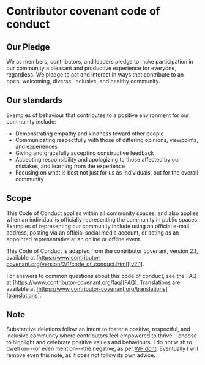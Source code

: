 # Contributor covenant code of conduct

## Our Pledge

We as members, contributors, and leaders pledge to make participation
in our community a pleasant and productive experience for everyone,
regardless.  We pledge to act and interact in ways that contribute to
an open, welcoming, diverse, inclusive, and healthy community.

## Our standards

Examples of behaviour that contributes to a positive environment for our
community include:

* Demonstrating empathy and kindness toward other people
* Communicating respectfully with those of differing opinions, viewpoints, and experiences
* Giving and gracefully accepting constructive feedback
* Accepting responsibility and apologizing to those affected by our mistakes,
  and learning from the experience
* Focusing on what is best not just for us as individuals, but for the overall
  community

## Scope

This Code of Conduct applies within all community spaces, and also applies when
an individual is officially representing the community in public spaces.
Examples of representing our community include using an official e-mail address,
posting via an official social media account, or acting as an appointed
representative at an online or offline event.

This Code of Conduct is adapted from the contributor covenant, version
2.1, available at
[https://www.contributor-covenant.org/version/2/1/code_of_conduct.html][v2.1].

For answers to common questions about this code of conduct, see the FAQ at
[https://www.contributor-covenant.org/faq][FAQ].  Translations are available at
[https://www.contributor-covenant.org/translations][translations].


## Note

Substantive deletions follow an intent to foster a positive, respectful, and
inclusive community where contributors feel empowered to thrive.  I
choose to highlight and celebrate positive values and behaviours.  I
do not wish to dwell on---or even mention---the negative, as per
[WP:dont](https://simple.wikipedia.org/wiki/Wikipedia:Don%27t_stuff_beans_up_your_nose).
Eventually I will remove even this note, as it does not follow its own
advice.